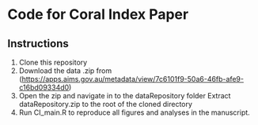 Code for Coral Index Paper
=================================
Instructions
------------

1. Clone this repository 
2. Download the data .zip from (https://apps.aims.gov.au/metadata/view/7c6101f9-50a6-46fb-afe9-c16bd09334d0)
3. Open the zip and navigate in to the dataRepository folder Extract dataRepository.zip to the root of the cloned directory
4. Run CI_main.R to reproduce all figures and analyses in the manuscript.
